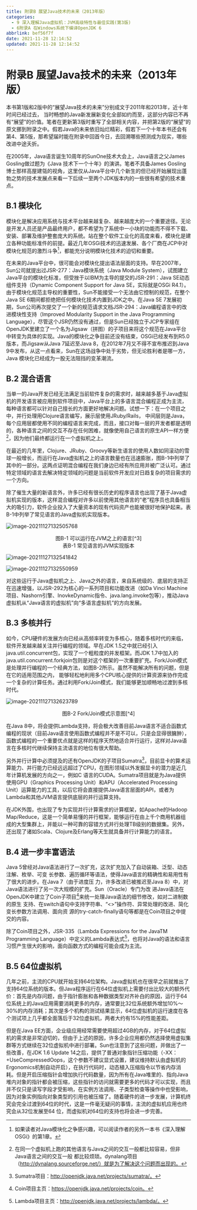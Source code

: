 ```yaml
---
title: 附录B 展望Java技术的未来（2013年版）
categories: 
  - 9 深入理解Java虛拟机：JVM高级特性与最佳实践(第3版)
  - 6附录A 在Windows系统下编译OpenJDK 6
abbrlink: bef56f7f
date: 2021-11-28 12:14:52
updated: 2021-11-28 12:14:52
---
```

# 附录B 展望Java技术的未来（2013年版）
本书第1版和2版中的“展望Java技术的未来”分别成文于2011年和2013年，近十年时间已经过去， 当时畅想的Java新发展新变化全部如约而至，这部分内容已不再有“展望”的价值。笔者在更新第3版时重写了全部相关内容，并把第2版的“展望”的原文挪到附录之中。假若Java的未来依旧灿烂精彩，假若下一个十年本书还会有第4、第5版，那希望届时能在附录中回首今日，去回溯哪些预测成为现实，哪些改进中途夭折。

在2005年，Java语言诞生10周年的SunOne技术大会上，Java语言之父James Gosling做过题为《Java 技术下一个十年》的演讲。笔者不具备James Gosling博士那样高屋建瓴的视角，这里仅从Java平台中几个新生的但已经开始展现出蓬勃之势的技术发展点来看一下后续一至两个JDK版本内的一些很有希望的技术重点。

## B.1 模块化
模块化是解决应用系统与技术平台越来越复杂、越来越庞大的一个重要途径。无论是开发人员还是产品最终用户，都不希望为了系统中一小块的功能而不得不下载、安装、部署及维护整套庞大的系统。站在整个软件工业化的高度来看，模块化是建立各种功能标准件的前提。最近几年OSGi技术的迅速发展、各个厂商在JCP中对模块化规范的激烈斗争[^1]，都能充分说明模块化技术的迫切和重要。

在未来的Java平台中，很可能会对模块化提出语法层面的支持。早在2007年，Sun公司就提出过JSR-277：Java模块系统（Java Module System），试图建立Java平台的模块化标准，但受挫于以IBM为主导的提交的JSR-291：Java SE动态组件支持（Dynamic Component Support for Java SE，实际就是OSGi R4.1）。由于模块化规范主导权的重要性，Sun不能接受一个无法由它控制的规范，在整个Java SE 6期间都拒绝把任何模块化技术内置到JDK之中。在Java SE 7发展初期，Sun公司再次提交了一个新的规范请求文档JSR-294：Java编程语言中的改进模块性支持（Improved Modularity Support in the Java Programming Language），尽管这个JSR仍然没有通过，但是Sun已经独立于JCP专家组在OpenJDK里建立了一个名为Jigsaw（拼图）的子项目来将这个规范在Java平台中转变为具体的实现。Java的模块化之争目前还没有结束，OSGi已经发布到R5.0版本，而Jigsaw从Java 7延迟至Java 8，在2012年7月又不得不宣布推迟到Java 9中发布，从这一点看来，Sun在这场战争中处于劣势，但无论胜利者是哪一方，Java 模块化已经成为一股无法阻挡的变革潮流。

## B.2 混合语言
当单一的Java开发已经无法满足当前软件复杂的需求时，越来越多基于Java虚拟机的开发语言被应用到软件项目中，Java平台上的多语言混合编程正成为主流，每种语言都可以针对自己擅长的方面更好地解决问题。试想一下：在一个项目之中，并行处理用Clojure语言编写，展示层使用JRuby/Rails， 中间层则是Java，每个应用层都使用不同的编程语言来完成，而且，接口对每一层的开发者都是透明的，各种语言之间的交互不存在任何困难，就像使用自己语言的原生API一样方便[^2]，因为他们最终都运行在一个虚拟机之上。

在最近的几年里，Clojure、JRuby、Groovy等新生语言的使用人数如同滚动的雪球一般增长，而运行在Java虚拟机之上的语言数量也在迅速膨胀，图B-1中列举了其中的一部分。这两点证明混合编程在我们身边已经有所应用并被广泛认可。通过特定领域的语言去解决特定领域的问题是当前软件开发应对日趋复杂的项目需求的一个方向。

除了催生大量的新语言外，许多已经有很长历史的程序语言也出现了基于Java虚拟机实现的版本，这样混合编程对许多以前使用其他语言的“老”程序员也具备相当大的吸引力，软件企业投入了大量资本的现有代码资产也能被很好地保护起来。表B-1中列举了常见语言的Java虚拟机实现版本。

![image-20211127132505768](https://gitee.com/XiaoLan223/images/raw/master/Blog/Sum/20211127132506.png)

<center>图B-1 可以运行在JVM之上的语言[^3]</center>

<center>表B-1 常见语言的JVM实现版本</center>

![image-20211127132541842](https://gitee.com/XiaoLan223/images/raw/master/Blog/Sum/20211127132542.png)

![image-20211127132550959](https://gitee.com/XiaoLan223/images/raw/master/Blog/Sum/20211127132551.png)

对这些运行于Java虚拟机之上、Java之外的语言，来自系统级的、底层的支持正在迅速增强，以JSR-292为核心的一系列项目和功能改进（如Da Vinci Machine项目、Nashorn引擎、InovkeDynamic指令、java.lang.invoke包等），推动Java虚拟机从“Java语言的虚拟机”向“多语言虚拟机”的方向发展。

## B.3 多核并行
如今，CPU硬件的发展方向已经从高频率转变为多核心，随着多核时代的来临，软件开发越来越关注并行编程的领域。早在JDK 1.5之中就已经引入java.util.concurrent包，实现了一个粗粒度的并发框架。而JDK 1.7中加入的java.util.concurrent.forkjoin包则是对这个框架的一次重要扩充。Fork/Join模式是处理并行编程的一个经典方法，如图B-2所示。虽然不能解决所有的问题，但是在它的适用范围之内， 能够轻松地利用多个CPU核心提供的计算资源来协作完成一个复杂的计算任务。通过利用Fork/Join模式，我们能够更加顺畅地过渡到多核时代。

![image-20211127132623789](https://gitee.com/XiaoLan223/images/raw/master/Blog/Sum/20211127132623.png)

<center>图B-2 Fork/Join模式示意图[^4]</center>

在Java 8中，将会提供Lambda支持，将会极大改善目前Java语言不适合函数式编程的现状（目前Java语言使用函数式编程并不是不可以，只是会显得很臃肿），函数式编程的一个重要优点就是这样的程序天然地适合并行运行，这样对Java语言在多核时代继续保持主流语言的地位有很大帮助。

另外并行计算中必须提及的还有OpenJDK的子项目Sumatra[^5]，目前显卡的算术运算能力、并行能力已经远远超过了CPU，在图形领域以外发掘显卡的潜力是近几年计算机发展的方向之一，例如C 语言的CUDA。Sumatra项目就是为Java提供使用GPU（Graphics Processing Unit）和APU（Accelerated Processing Unit）运算能力的工具，以后它将会直接提供Java语言层面的API，或者为Lambda和其他JVM语言提供底层的并行运算支持。

在JDK外围，也出现了专为实现并行计算需求的计算框架，如Apache的Hadoop Map/Reduce，这是一个简单易懂的并行框架，能够运行在由上千个商用机器组成的大型集群上，并能以一种可靠的容错方式并行处理TB级别的数据集。另外，还出现了诸如Scala、Clojure及Erlang等天生就具备并行计算能力的语言。

## B.4 进一步丰富语法
Java 5曾经对Java语法进行了一次扩充，这次扩充加入了自动装箱、泛型、动态注解、枚举、可变 长参数、遍历循环等语法，使得Java语言的精确性和易用性有了很大的进步。在Java 7（由于进度压 力，许多改进已被推迟至Java 8）中，对Java语法进行了另一次大规模的扩充。Sun（Oracle）专门为改 进Java语法在OpenJDK中建立了Coin子项目[^6]来统一处理Java语法的细节修改，如对二进制数的原生 支持、在switch语句中支持字符串、“<>”操作符、异常处理的改进、简化变长参数方法调用、面向资 源的try-catch-finally语句等都是在Coin项目之中提交的内容。

除了Coin项目之外，JSR-335（Lambda Expressions for the JavaTM Programming Language）中定义的Lambda表达式[^7]，也将对Java的语法和语言习惯产生很大的影响，面向函数方式的编程可能会成为主流。

## B.5 64位虚拟机
几年之前，主流的CPU就开始支持64位架构。Java虚拟机也在很早之前就推出了支持64位系统的版本。但Java程序运行在64位虚拟机上需要付出比较大的额外代价：首先是内存问题，由于指针膨胀和各种数据类型对齐补白的原因，运行于64位系统上的Java应用需要消耗更多的内存，通常要比32位系统额外增加10%～30%的内存消耗；其次是多个机构的测试结果显示，64位虚拟机的运行速度在各个测试项上几乎都全面落后于32位虚拟机，两者大约有15%的性能差距。

但是在Java EE方面，企业级应用经常需要使用超过4GB的内存，对于64位虚拟机的需求是非常迫切的，但由于上述的原因，许多企业应用都仍然选择使用虚拟集群等方式继续在32位虚拟机中进行部署。Sun也注意到了这些问题，并做出了一些改善，在JDK 1.6 Update 14之后，提供了普通对象指针压缩功能（-XX：+UseCompressedOops，这个参数不建议显式设置，建议维持默认由虚拟机的Ergonomics机制自动开启），在执行代码时，动态植入压缩指令以节省内存消耗。但是开启压缩指针会增加执行代码数量，因为所有在Java堆里的、指向Java堆内对象的指针都会被压缩，这些指针的访问就需要更多的代码才可以实现，而且并不仅只是读写字段才受影响，在实例方法调用、子类型检查等操作中也受影响，因为对象实例指向对象类型的引用也被压缩了。随着硬件的进一步发展，计算机终究会完全过渡到64位的时代，这是一件毫无疑问的事情，主流的虚拟机应用也终究会从32位发展至64 位，而虚拟机对64位的支持也将会进一步完善。

[^1]: 如果读者对Java模块化之争感兴趣，可以阅读作者的另外一本书《深入理解OSGi》的第1章。 
[^2]: 在同一个虚拟机上跑的其他语言与Java之间的交互一般都比较容易，但非Java语言之间的交互一般 都比较烦琐。dynalang项目（http://dynalang.sourceforge.net/）就是为了解决这个问题而出现的。 
[^3]: 图片来源：http://wikis.sun.com/download/attachments/16418319/OOW- 2009+Towards+A+Universal+VM.pdf。 
[^4]: 图片来源：http://www.ibm.com/developerworks/cn/java/j-lo-forkjoin/。 
[^5]: Sumatra项目：http://openjdk.java.net/projects/sumatra/。 
[^6]: Coin项目主页：https://openjdk.java.net/projects/coin。 
[^7]: Lambda项目主页：http://openjdk.java.net/projects/lambda/。
